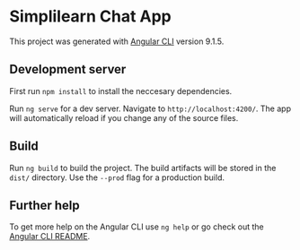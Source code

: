 # Simplilearn Chat App
This project was generated with [Angular CLI](https://github.com/angular/angular-cli) version 9.1.5.

## Development server

First run `npm install` to install the neccesary dependencies.

Run `ng serve` for a dev server. Navigate to `http://localhost:4200/`. The app will automatically reload if you change any of the source files.

## Build

Run `ng build` to build the project. The build artifacts will be stored in the `dist/` directory. Use the `--prod` flag for a production build.

## Further help

To get more help on the Angular CLI use `ng help` or go check out the [Angular CLI README](https://github.com/angular/angular-cli/blob/master/README.md).
